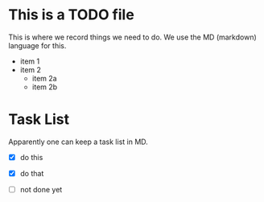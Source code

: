 # This is a **TODO** file

This is where we record things we need to do. We use the MD (markdown)
language for this.

* item 1
* item 2
  * item 2a
  * item 2b

# Task List

Apparently one can keep a task list in MD.

- [x] do this
- [x] do that
- [ ] not done yet


